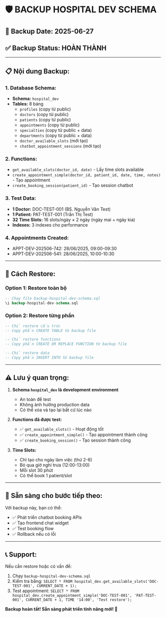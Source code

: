 # 🛡️ BACKUP HOSPITAL DEV SCHEMA

## 📅 **Backup Date:** 2025-06-27

## ✅ **Backup Status:** HOÀN THÀNH

---

## 📋 **Nội dung Backup:**

### **1. Database Schema:**
- **Schema:** `hospital_dev`
- **Tables:** 8 bảng
  - `profiles` (copy từ public)
  - `doctors` (copy từ public)
  - `patients` (copy từ public)
  - `appointments` (copy từ public)
  - `specialties` (copy từ public + data)
  - `departments` (copy từ public + data)
  - `doctor_available_slots` (mới tạo)
  - `chatbot_appointment_sessions` (mới tạo)

### **2. Functions:**
- `get_available_slots(doctor_id, date)` - Lấy time slots available
- `create_appointment_simple(doctor_id, patient_id, date, time, notes)` - Tạo appointment
- `create_booking_session(patient_id)` - Tạo session chatbot

### **3. Test Data:**
- **1 Doctor:** DOC-TEST-001 (BS. Nguyễn Văn Test)
- **1 Patient:** PAT-TEST-001 (Trần Thị Test)
- **32 Time Slots:** 16 slots/ngày × 2 ngày (ngày mai + ngày kia)
- **Indexes:** 3 indexes cho performance

### **4. Appointments Created:**
- APPT-DEV-202506-742: 28/06/2025, 09:00-09:30
- APPT-DEV-202506-541: 28/06/2025, 10:00-10:30

---

## 🔄 **Cách Restore:**

### **Option 1: Restore toàn bộ**
```sql
-- Chạy file backup-hospital-dev-schema.sql
\i backup-hospital-dev-schema.sql
```

### **Option 2: Restore từng phần**
```sql
-- Chỉ restore cấu trúc
-- Copy phần CREATE TABLE từ backup file

-- Chỉ restore functions
-- Copy phần CREATE OR REPLACE FUNCTION từ backup file

-- Chỉ restore data
-- Copy phần INSERT INTO từ backup file
```

---

## ⚠️ **Lưu ý quan trọng:**

1. **Schema `hospital_dev` là development environment**
   - An toàn để test
   - Không ảnh hưởng production data
   - Có thể xóa và tạo lại bất cứ lúc nào

2. **Functions đã được test:**
   - ✅ `get_available_slots()` - Hoạt động tốt
   - ✅ `create_appointment_simple()` - Tạo appointment thành công
   - ✅ `create_booking_session()` - Tạo session thành công

3. **Time Slots:**
   - Chỉ tạo cho ngày làm việc (thứ 2-6)
   - Bỏ qua giờ nghỉ trưa (12:00-13:00)
   - Mỗi slot 30 phút
   - Có thể book 1 patient/slot

---

## 🚀 **Sẵn sàng cho bước tiếp theo:**

Với backup này, bạn có thể:
- ✅ Phát triển chatbot booking APIs
- ✅ Tạo frontend chat widget
- ✅ Test booking flow
- ✅ Rollback nếu có lỗi

---

## 📞 **Support:**

Nếu cần restore hoặc có vấn đề:
1. Chạy `backup-hospital-dev-schema.sql`
2. Kiểm tra bằng: `SELECT * FROM hospital_dev.get_available_slots('DOC-TEST-001', CURRENT_DATE + 1);`
3. Test appointment: `SELECT * FROM hospital_dev.create_appointment_simple('DOC-TEST-001', 'PAT-TEST-001', CURRENT_DATE + 1, TIME '14:00', 'Test restore');`

**Backup hoàn tất! Sẵn sàng phát triển tính năng mới! 🎉**
